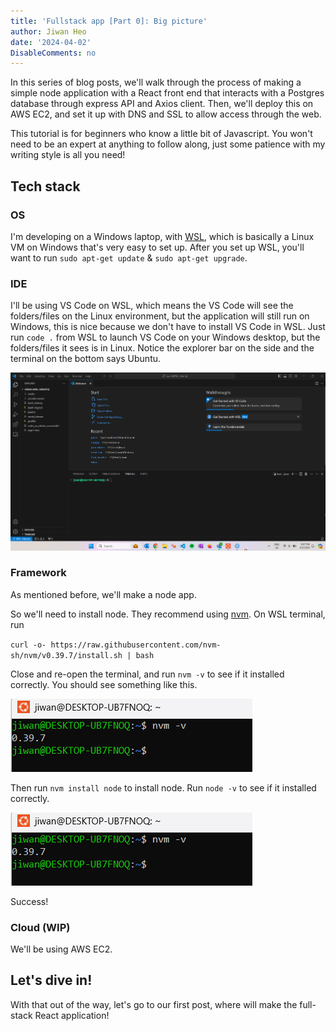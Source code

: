 ```yaml
---
title: 'Fullstack app [Part 0]: Big picture'
author: Jiwan Heo
date: '2024-04-02'
DisableComments: no
---
```


In this series of blog posts, we'll walk through the process of making a simple
node application with a React front end that interacts with a Postgres database
through express API and Axios client. Then, we'll deploy this on AWS EC2, and 
set it up with DNS and SSL to allow access through the web.

This tutorial is for beginners who know a little bit of Javascript. You won't 
need to be an expert at anything to follow along, just some patience with my 
writing style is all you need!

## Tech stack

### OS

I'm developing on a Windows laptop, with [WSL](https://ubuntu.com/desktop/wsl),
which is basically a Linux VM on Windows that's very easy to set up. After you 
set up WSL, you'll want to run `sudo apt-get update` & `sudo apt-get upgrade`.

### IDE

I'll be using VS Code on WSL, which means the VS Code will see the folders/files
on the Linux environment, but the application will still run on Windows, this is
nice because we don't have to install VS Code in WSL. Just run `code .` 
from WSL to launch VS Code on your Windows desktop, but the folders/files it 
sees is in Linux. Notice the explorer bar on the side and the terminal on the 
bottom says Ubuntu.

![](WSL-VSCode.png)

### Framework

As mentioned before, we'll make a node app.

So we'll need to install node. They recommend using 
[nvm](https://github.com/nvm-sh/nvm). On WSL terminal, run

`curl -o- https://raw.githubusercontent.com/nvm-sh/nvm/v0.39.7/install.sh | bash`

Close and re-open the terminal, and run `nvm -v` to see if it installed 
correctly. You should see something like this.

![](nvm-version.png)

Then run `nvm install node` to install node. Run `node -v` to see if it 
installed correctly.

![](nvm-version.png)

Success!

### Cloud (WIP)

We'll be using AWS EC2.

## Let's dive in!

With that out of the way, let's go to our first post, where will make the 
full-stack React application!



